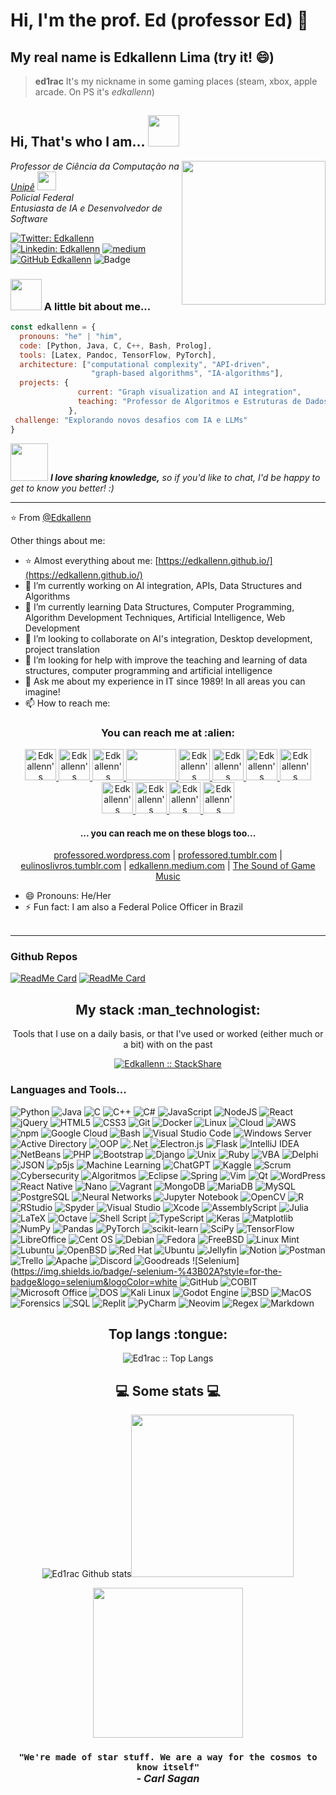 # Hi, I'm the prof. Ed (professor Ed) 👋
## My real name is Edkallenn Lima (try it! 😄)
> **ed1rac** It's my nickname in some gaming places (steam, xbox, apple arcade. On PS it's _edkallenn_)

<h2> Hi, That's who I am... <img src="https://media3.giphy.com/media/VG294aYN1FbRyhtrz3/200.webp" width="50"></h2>
<img align='right' src="https://media3.giphy.com/media/ZVik7pBtu9dNS/200.webp?cid=ecf05e476bkgvfty25qbtja9bhymycvdy52dcwu8rhrpczf8&ep=v1_gifs_search&rid=200.webp&ct=g" width="230">
<!--  
https://media.giphy.com/media/M9gbBd9nbDrOTu1Mqx/giphy.gif
-->
<p><em>Professor de Ciência da Computação na <a href="https://www.unipe.br/">Unipê</a> <img src="https://media.giphy.com/media/fYSnHlufseco8Fh93Z/giphy.gif" width="30"></br>Policial Federal</br>Entusiasta de IA e Desenvolvedor de Software 
</em></p>

[![Twitter: Edkallenn](https://img.shields.io/twitter/follow/edkallenn?style=social)](https://twitter.com/edkallenn)
[![Linkedin: Edkallenn](https://img.shields.io/badge/-edkallenn-blue?style=flat-square&logo=Linkedin&logoColor=white&link=https://www.linkedin.com/in/edkallenn/)](https://www.linkedin.com/in/edkallenn/)
[![medium](https://aleen42.github.io/badges/src/medium.svg)](https://medium.com/@edkallenn)
[![GitHub Edkallenn](https://img.shields.io/github/followers/edkallenn?label=follow&style=social)](https://github.com/edkallenn)
![Badge](https://img.shields.io/badge/prof-Ed-blue?style=flat&logo=github
)

### <img src="https://media.giphy.com/media/VgCDAzcKvsR6OM0uWg/giphy.gif" width="50"> A little bit about me...

```javascript
const edkallenn = {
  pronouns: "he" | "him",
  code: [Python, Java, C, C++, Bash, Prolog],
  tools: [Latex, Pandoc, TensorFlow, PyTorch],
  architecture: ["computational complexity", "API-driven",
                  "graph-based algorithms", "IA-algorithms"],
  projects: {
               current: "Graph visualization and AI integration",
               teaching: "Professor de Algoritmos e Estruturas de Dados"
             },
 challenge: "Explorando novos desafios com IA e LLMs"
}
```

<img src="https://media.giphy.com/media/LnQjpWaON8nhr21vNW/giphy.gif" width="60"> <em><b>I love sharing knowledge,</b> so if you'd like to chat, I'd be happy to get to know you better! :)</em>

---

⭐️ From [@Edkallenn](https://github.com/edkallenn)

Other things about me:
- ⭐️ Almost everything about me: [https://edkallenn.github.io/](https://edkallenn.github.io/)
- 🔭 I’m currently working on AI integration, APIs, Data Structures and Algorithms
- 🌱 I’m currently learning Data Structures, Computer Programming, Algorithm Development Techniques, Artificial Intelligence, Web Development
- 👯 I’m looking to collaborate on AI's integration, Desktop development, project translation
- 🤔 I’m looking for help with improve the teaching and learning of data structures, computer programming and artificial intelligence
- 💬 Ask me about my experience in IT since 1989! In all areas you can imagine!
- 📫 How to reach me: 

<h3 align="center"> You can reach me at :alien:</h3>

<p align="center">

   <a href="http://twitter.com/edkallenn">
    <img src="https://www.vectorlogo.zone/logos/twitter/twitter-icon.svg" alt="Edkallenn's Twitter Profile" height="50" width="50">
  </a>

  <a href="https://www.linkedin.com/in/edkallenn">
    <img src="https://www.vectorlogo.zone/logos/linkedin/linkedin-icon.svg" alt="Edkallenn's LinkedIn Profile" height="50" width="50">
  </a>
  
  <a href="http://lattes.cnpq.br/3469088081618413">
    <img src="https://static.wixstatic.com/media/fce13b_3ba4351b39b146cfa22045dbab2e50f1~mv2.png/v1/fill/w_420,h_420,al_c,lg_1,q_85/fce13b_3ba4351b39b146cfa22045dbab2e50f1~mv2.png" alt="Edkallenn's Lattes Profile" height="50" width="50">
  </a>

  <a href="https://www.researchgate.net/profile/Edkallenn-Lima">
  <img src="https://professored.wordpress.com/wp-content/uploads/2024/09/researchgate_logo.01_green.white_.png" height="50" width="80">
</a>  
  
  <a href="https://pt.stackoverflow.com/users/71284/ed1rac">
    <img src="https://cdn.sstatic.net/Sites/stackoverflow/company/img/logos/so/so-logo.svg" alt="Edkallenn's Stack Overflow Profile" height="50" width="50">
  </a>

  <a href="https://medium.com/@edkallenn">
    <img src="https://www.vectorlogo.zone/logos/medium/medium-tile.svg" alt="Edkallenn's Medium Profile" height="50" width="50">
  </a>

<a href="https://pt.quora.com/profile/Edkallenn-Lima">
   <img src ="https://upload.wikimedia.org/wikipedia/commons/thumb/0/09/Quora_icon.svg/1200px-Quora_icon.svg.png" alt="Edkallenn's Quora Profile" height="50" width="50"> 
</a>
    
  <a href="https://www.youtube.com/@edkallenn">
    <img src="https://www.vectorlogo.zone/logos/youtube/youtube-icon.svg" alt="Edkallenn's YouTube Channel" height="50" width="50">
  </a>

  <a href="https://pt.slideshare.net/edkallenn/presentations">
    <img src="https://public.slidesharecdn.com/images/next/svg/logo/slideshare-scribd-company.svg" alt="Edkallenn's SlideShare Profile" height="50" width="50">
</a>
  
  <a href="http://www.facebook.com/edkallenn">
    <img src="https://www.vectorlogo.zone/logos/facebook/facebook-icon.svg" alt="Edkallenn's Facebook Profile" height="50" width="50">
  </a>

  <a href="http://instagram.com/edkallenn">
    <img src="https://professored.wordpress.com/wp-content/uploads/2024/09/instagram.png" alt="Edkallenn's Instagram Profile" height="50" width="50">
  </a>
  
  <a href="https://github.com/edkallenn">
    <img src="https://www.vectorlogo.zone/logos/github/github-icon.svg" alt="Edkallenn's GitHub Profile" height="50" width="50">
  </a>  
  </p>

<h4 align="center">... you can reach me on these blogs too...</h3>
<p align="center">
  <a href="http://professored.wordpress.com">professored.wordpress.com</a> |
  <a href="https://professored.tumblr.com/">professored.tumblr.com</a> |
  <a href="http://eulinoslivros.tumblr.com/">eulinoslivros.tumblr.com</a> |
  <a href="https://edkallenn.medium.com/">edkallenn.medium.com</a> |
  <a href="https://musicadegames.wordpress.com/">The Sound of Game Music</a>
</p>

- 😄 Pronouns: He/Her
- ⚡ Fun fact: I am also a Federal Police Officer in Brazil
</br></br>

---

### Github Repos

[![ReadMe Card](https://github-readme-stats.vercel.app/api/pin/?username=ed1rac&repo=AulasEstruturasDados&show_owner=true&theme=radical)](https://github.com/ed1rac/AulasEstruturasDados)
[![ReadMe Card](https://github-readme-stats.vercel.app/api/pin/?username=ed1rac&repo=unipe-estruturas-dados&show_owner=true&theme=highcontrast)](https://github.com/ed1rac/unipe-estruturas-dados)

<h2 align="center">My stack :man_technologist:</h2>

<p align="center">Tools that I use on a daily basis, or that I've used or worked (either much or a bit) with on the past</p>
<p align="center">
  <a href="https://stackshare.io/ed1rac/my-stack">
    <img src="http://img.shields.io/badge/tech-stack-0690fa.svg?style=flat" alt="Edkallenn :: StackShare" />
  </a>
</p>

### Languages and Tools...

![Python](https://img.shields.io/badge/Python-3776AB?style=for-the-badge&logo=python&logoColor=white)
![Java](https://img.shields.io/badge/Java-007396?style=for-the-badge&logo=java&logoColor=white)
![C](https://img.shields.io/badge/C-A8B9CC?style=for-the-badge&logo=c&logoColor=white)
![C++](https://img.shields.io/badge/C%2B%2B-00599C?style=for-the-badge&logo=c%2B%2B&logoColor=white)
![C#](https://img.shields.io/badge/C%23-239120?style=for-the-badge&logo=c-sharp&logoColor=white)
![JavaScript](https://img.shields.io/badge/JavaScript-F7DF1E?style=for-the-badge&logo=javascript&logoColor=black)
![NodeJS](https://img.shields.io/badge/node.js-6DA55F?style=for-the-badge&logo=node.js&logoColor=white)
![React](https://img.shields.io/badge/React-61DAFB?style=for-the-badge&logo=react&logoColor=black)
![jQuery](https://img.shields.io/badge/jquery-%230769AD.svg?style=for-the-badge&logo=jquery&logoColor=white)
![HTML5](https://img.shields.io/badge/HTML5-E34F26?style=for-the-badge&logo=html5&logoColor=white)
![CSS3](https://img.shields.io/badge/CSS3-1572B6?style=for-the-badge&logo=css3&logoColor=white)
![Git](https://img.shields.io/badge/Git-F05032?style=for-the-badge&logo=git&logoColor=white)
![Docker](https://img.shields.io/badge/Docker-2496ED?style=for-the-badge&logo=docker&logoColor=white)
![Linux](https://img.shields.io/badge/Linux-FCC624?style=for-the-badge&logo=linux&logoColor=black)
![Cloud](https://img.shields.io/badge/Cloud-4285F4?style=for-the-badge&logo=google-cloud&logoColor=white)
![AWS](https://img.shields.io/badge/AWS-232F3E?style=for-the-badge&logo=amazon-aws&logoColor=white)
![npm](https://img.shields.io/badge/npm-CB3837?style=for-the-badge&logo=npm&logoColor=white)
![Google Cloud](https://img.shields.io/badge/Google_Cloud-4285F4?style=for-the-badge&logo=google-cloud&logoColor=white)
![Bash](https://img.shields.io/badge/Bash-4EAA25?style=for-the-badge&logo=gnubash&logoColor=white)
![Visual Studio Code](https://img.shields.io/badge/VS%20Code-007ACC?style=for-the-badge&logo=visual-studio-code&logoColor=white)
![Windows Server](https://img.shields.io/badge/Windows%20Server-0078D6?style=for-the-badge&logo=windows&logoColor=white)
![Active Directory](https://img.shields.io/badge/Active%20Directory-2E76BC?style=for-the-badge&logo=microsoft&logoColor=white)
![OOP](https://img.shields.io/badge/OOP-007ACC?style=for-the-badge&logo=object-oriented-programming&logoColor=white)
![.Net](https://img.shields.io/badge/.NET-5C2D91?style=for-the-badge&logo=.net&logoColor=white)
![Electron.js](https://img.shields.io/badge/Electron-191970?style=for-the-badge&logo=Electron&logoColor=white)
![Flask](https://img.shields.io/badge/flask-%23000.svg?style=for-the-badge&logo=flask&logoColor=white)
![IntelliJ IDEA](https://img.shields.io/badge/IntelliJ%20IDEA-000000?style=for-the-badge&logo=intellij-idea&logoColor=white)
![NetBeans](https://img.shields.io/badge/NetBeans-1B6AC6?style=for-the-badge&logo=apache-netbeans-ide&logoColor=white)
![PHP](https://img.shields.io/badge/PHP-777BB4?style=for-the-badge&logo=php&logoColor=white)
![Bootstrap](https://img.shields.io/badge/bootstrap-%238511FA.svg?style=for-the-badge&logo=bootstrap&logoColor=white)
![Django](https://img.shields.io/badge/django-%23092E20.svg?style=for-the-badge&logo=django&logoColor=white)
![Unix](https://img.shields.io/badge/Unix-000000?style=for-the-badge&logo=unix&logoColor=white)
![Ruby](https://img.shields.io/badge/Ruby-CC342D?style=for-the-badge&logo=ruby&logoColor=white)
![VBA](https://img.shields.io/badge/VBA-217346?style=for-the-badge&logo=microsoft-excel&logoColor=white)
![Delphi](https://img.shields.io/badge/Delphi-EE1F35?style=for-the-badge&logo=delphi&logoColor=white)
![JSON](https://img.shields.io/badge/JSON-000000?style=for-the-badge&logo=json&logoColor=white)
![p5js](https://img.shields.io/badge/p5.js-ED225D?style=for-the-badge&logo=p5.js&logoColor=FFFFFF)
![Machine Learning](https://img.shields.io/badge/Machine%20Learning-FF6F00?style=for-the-badge&logo=keras&logoColor=white)
![ChatGPT](https://img.shields.io/badge/chatGPT-74aa9c?style=for-the-badge&logo=openai&logoColor=white)
![Kaggle](https://img.shields.io/badge/Kaggle-035a7d?style=for-the-badge&logo=kaggle&logoColor=white)
![Scrum](https://img.shields.io/badge/Scrum-6DB33F?style=for-the-badge&logo=scrumalliance&logoColor=white)
![Cybersecurity](https://img.shields.io/badge/Cybersecurity-3C3C3D?style=for-the-badge&logo=cybersecurity&logoColor=white)
![Algoritmos](https://img.shields.io/badge/Algoritmos-FF6F00?style=for-the-badge&logo=algorithms&logoColor=white)
![Eclipse](https://img.shields.io/badge/Eclipse-2C2255?style=for-the-badge&logo=eclipse&logoColor=white)
![Spring](https://img.shields.io/badge/spring-%236DB33F.svg?style=for-the-badge&logo=spring&logoColor=white)
![Vim](https://img.shields.io/badge/Vim-019733?style=for-the-badge&logo=vim&logoColor=white)
![Qt](https://img.shields.io/badge/Qt-%23217346.svg?style=for-the-badge&logo=Qt&logoColor=white)
![WordPress](https://img.shields.io/badge/WordPress-%23117AC9.svg?style=for-the-badge&logo=WordPress&logoColor=white)
![React Native](https://img.shields.io/badge/react_native-%2320232a.svg?style=for-the-badge&logo=react&logoColor=%2361DAFB)
![Nano](https://img.shields.io/badge/Nano-4A90E2?style=for-the-badge&logo=nano&logoColor=white)
![Vagrant](https://img.shields.io/badge/Vagrant-1563FF?style=for-the-badge&logo=vagrant&logoColor=white)
![MongoDB](https://img.shields.io/badge/MongoDB-47A248?style=for-the-badge&logo=mongodb&logoColor=white)
![MariaDB](https://img.shields.io/badge/MariaDB-003545?style=for-the-badge&logo=mariadb&logoColor=white)
![MySQL](https://img.shields.io/badge/MySQL-4479A1?style=for-the-badge&logo=mysql&logoColor=white)
![PostgreSQL](https://img.shields.io/badge/PostgreSQL-336791?style=for-the-badge&logo=postgresql&logoColor=white)
![Neural Networks](https://img.shields.io/badge/Neural%20Networks-FF6F00?style=for-the-badge&logo=keras&logoColor=white)
![Jupyter Notebook](https://img.shields.io/badge/jupyter-%23FA0F00.svg?style=for-the-badge&logo=jupyter&logoColor=white)
![OpenCV](https://img.shields.io/badge/opencv-%23white.svg?style=for-the-badge&logo=opencv&logoColor=white)
![R](https://img.shields.io/badge/R-276DC3?style=for-the-badge&logo=r&logoColor=white)
![RStudio](https://img.shields.io/badge/RStudio-4285F4?style=for-the-badge&logo=rstudio&logoColor=white)
![Spyder](https://img.shields.io/badge/Spyder-838485?style=for-the-badge&logo=spyder%20ide&logoColor=maroon)
![Visual Studio](https://img.shields.io/badge/Visual%20Studio-5C2D91.svg?style=for-the-badge&logo=visual-studio&logoColor=white)
![Xcode](https://img.shields.io/badge/Xcode-007ACC?style=for-the-badge&logo=Xcode&logoColor=white)
![AssemblyScript](https://img.shields.io/badge/assembly%20script-%23000000.svg?style=for-the-badge&logo=assemblyscript&logoColor=white)
![Julia](https://img.shields.io/badge/-Julia-9558B2?style=for-the-badge&logo=julia&logoColor=white)
![LaTeX](https://img.shields.io/badge/latex-%23008080.svg?style=for-the-badge&logo=latex&logoColor=white)
![Octave](https://img.shields.io/badge/OCTAVE-darkblue?style=for-the-badge&logo=octave&logoColor=fcd683)
![Shell Script](https://img.shields.io/badge/shell_script-%23121011.svg?style=for-the-badge&logo=gnu-bash&logoColor=white)
![TypeScript](https://img.shields.io/badge/typescript-%23007ACC.svg?style=for-the-badge&logo=typescript&logoColor=white)
![Keras](https://img.shields.io/badge/Keras-%23D00000.svg?style=for-the-badge&logo=Keras&logoColor=white)
![Matplotlib](https://img.shields.io/badge/Matplotlib-%23ffffff.svg?style=for-the-badge&logo=Matplotlib&logoColor=black)
![NumPy](https://img.shields.io/badge/numpy-%23013243.svg?style=for-the-badge&logo=numpy&logoColor=white)
![Pandas](https://img.shields.io/badge/pandas-%23150458.svg?style=for-the-badge&logo=pandas&logoColor=white)
![PyTorch](https://img.shields.io/badge/PyTorch-%23EE4C2C.svg?style=for-the-badge&logo=PyTorch&logoColor=white)
![scikit-learn](https://img.shields.io/badge/scikit--learn-%23F7931E.svg?style=for-the-badge&logo=scikit-learn&logoColor=white)
![SciPy](https://img.shields.io/badge/SciPy-%230C55A5.svg?style=for-the-badge&logo=scipy&logoColor=%white)
![TensorFlow](https://img.shields.io/badge/TensorFlow-%23FF6F00.svg?style=for-the-badge&logo=TensorFlow&logoColor=white)
![LibreOffice](https://img.shields.io/badge/LibreOffice-%2318A303?style=for-the-badge&logo=LibreOffice&logoColor=white)
![Cent OS](https://img.shields.io/badge/cent%20os-002260?style=for-the-badge&logo=centos&logoColor=F0F0F0)
![Debian](https://img.shields.io/badge/Debian-D70A53?style=for-the-badge&logo=debian&logoColor=white)
![Fedora](https://img.shields.io/badge/Fedora-294172?style=for-the-badge&logo=fedora&logoColor=white)
![FreeBSD](https://img.shields.io/badge/-FreeBSD-%23870000?style=for-the-badge&logo=freebsd&logoColor=white)
![Linux Mint](https://img.shields.io/badge/Linux%20Mint-87CF3E?style=for-the-badge&logo=Linux%20Mint&logoColor=white)
![Lubuntu](https://img.shields.io/badge/-Lubuntu-%230065C2?style=for-the-badge&logo=lubuntu&logoColor=white)
![OpenBSD](https://img.shields.io/badge/-OpenBSD-%23FCC771?style=for-the-badge&logo=openbsd&logoColor=black)
![Red Hat](https://img.shields.io/badge/Red%20Hat-EE0000?style=for-the-badge&logo=redhat&logoColor=white)
![Ubuntu](https://img.shields.io/badge/Ubuntu-E95420?style=for-the-badge&logo=ubuntu&logoColor=white)
![Jellyfin](https://img.shields.io/badge/jellyfin-%23000B25.svg?style=for-the-badge&logo=Jellyfin&logoColor=00A4DC)
![Notion](https://img.shields.io/badge/Notion-%23000000.svg?style=for-the-badge&logo=notion&logoColor=white)
![Postman](https://img.shields.io/badge/Postman-FF6C37?style=for-the-badge&logo=postman&logoColor=white)
![Trello](https://img.shields.io/badge/Trello-%23026AA7.svg?style=for-the-badge&logo=Trello&logoColor=white)
![Apache](https://img.shields.io/badge/apache-%23D42029.svg?style=for-the-badge&logo=apache&logoColor=white)
![Discord](https://img.shields.io/badge/Discord-%235865F2.svg?style=for-the-badge&logo=discord&logoColor=white)
![Goodreads](https://img.shields.io/badge/Goodreads-F3F1EA?style=for-the-badge&logo=goodreads&logoColor=372213)
![Selenium](https://img.shields.io/badge/-selenium-%43B02A?style=for-the-badge&logo=selenium&logoColor=white
![GitHub](https://img.shields.io/badge/github-%23121011.svg?style=for-the-badge&logo=github&logoColor=white)
![COBIT](https://img.shields.io/badge/COBIT-1D4ED8?style=for-the-badge&logo=cobit&logoColor=white)
![Microsoft Office](https://img.shields.io/badge/Microsoft%20Office-D83B01?style=for-the-badge&logo=microsoft-office&logoColor=white)
![DOS](https://img.shields.io/badge/DOS-9146FF?style=for-the-badge&logo=ms-dos&logoColor=white)
![Kali Linux](https://img.shields.io/badge/Kali%20Linux-557C94?style=for-the-badge&logo=kalilinux&logoColor=white)
![Godot Engine](https://img.shields.io/badge/GODOT-%23FFFFFF.svg?style=for-the-badge&logo=godot-engine)
![BSD](https://img.shields.io/badge/BSD-AB2B28?style=for-the-badge&logo=freebsd&logoColor=white)
![MacOS](https://img.shields.io/badge/macOS-000000?style=for-the-badge&logo=apple&logoColor=white)
![Forensics](https://img.shields.io/badge/Forensics-24292E?style=for-the-badge&logo=forensics&logoColor=white)
![SQL](https://img.shields.io/badge/SQL-4479A1?style=for-the-badge&logo=mysql&logoColor=white)
![Replit](https://img.shields.io/badge/Replit-DD1200?style=for-the-badge&logo=Replit&logoColor=white)
![PyCharm](https://img.shields.io/badge/pycharm-143?style=for-the-badge&logo=pycharm&logoColor=black&color=black&labelColor=green)
![Neovim](https://img.shields.io/badge/NeoVim-%2357A143.svg?&style=for-the-badge&logo=neovim&logoColor=white)
![Regex](https://img.shields.io/badge/Regex-000000?style=for-the-badge&logo=regex&logoColor=white)
![Markdown](https://img.shields.io/badge/Markdown-000000?style=for-the-badge&logo=markdown&logoColor=white)

<!-- 
 <img src="https://raw.githubusercontent.com/8bithemant/8bithemant/master/svg/dev/languages/html.svg" alt="Twitter" style="vertical-align:top; margin:4px">
<img src="https://raw.githubusercontent.com/8bithemant/8bithemant/master/svg/dev/languages/csharp.svg"alt="Twitter" style="vertical-align:top; margin:4px"><img src="https://raw.githubusercontent.com/8bithemant/8bithemant/master/svg/dev/languages/js.svg" alt="Twitter" style="vertical-align:top; margin:4px"><img src="https://raw.githubusercontent.com/8bithemant/8bithemant/master/svg/dev/languages/python.svg" alt="Twitter" style="vertical-align:top; margin:4px"><img src="https://raw.githubusercontent.com/8bithemant/8bithemant/master/svg/dev/frameworks/react.svg" alt="Twitter" style="vertical-align:top; margin:4px"><img src="https://raw.githubusercontent.com/8bithemant/8bithemant/master/svg/dev/misc/chrome.svg" alt="Twitter" style="vertical-align:top; margin:4px"><img src="https://raw.githubusercontent.com/8bithemant/8bithemant/master/svg/dev/misc/cloud.svg" alt="Twitter" style="vertical-align:top; margin:4px"><img src="https://raw.githubusercontent.com/8bithemant/8bithemant/master/svg/dev/misc/datascience.svg" alt="Twitter" style="vertical-align:top; margin:4px"><img src="https://raw.githubusercontent.com/8bithemant/8bithemant/master/svg/dev/services/aws.svg" alt="Twitter" style="vertical-align:top; margin:4px"><img src="https://raw.githubusercontent.com/8bithemant/8bithemant/master/svg/dev/services/npm.svg" alt="Twitter" style="vertical-align:top; margin:4px"><img src="https://raw.githubusercontent.com/8bithemant/8bithemant/master/svg/dev/services/gcp.svg" alt="Twitter" style="vertical-align:top; margin:4px"><img src="https://raw.githubusercontent.com/8bithemant/8bithemant/master/svg/dev/tools/bash.svg" alt="Twitter" style="vertical-align:top; margin:4px"><img src="https://raw.githubusercontent.com/8bithemant/8bithemant/master/svg/dev/tools/visualstudio_code.svg" alt="Twitter" style="vertical-align:top; margin:4px">
-->
</p>

<h2 align="center">Top langs :tongue:</h2>

<p align="center"><img src="https://github-readme-stats.vercel.app/api/top-langs/?username=ed1rac&langs_count=10&theme=tokyonight&layout=compact" alt="Ed1rac :: Top Langs" /></p>


<h2 align="center">💻 Some stats 💻</h2>

<p align="center">
<img src="https://github-readme-stats.vercel.app/api?username=ed1rac&show_icons=true&title_color=fff&icon_color=79ff97&text_color=9f9f9f&bg_color=151515" alt="Ed1rac Github stats"><img src="https://i.pinimg.com/originals/e4/26/70/e426702edf874b181aced1e2fa5c6cde.gif" width="260"/>
</p>


<p align="center">
<img align="middle" src="https://media.giphy.com/media/26AHqZycSplGWWPAI/giphy.gif" width="240" height="240" />
</p>

<h3 align="center"><code>"We're made of star stuff. We are a way for the cosmos to know itself"</code><br>- <i>Carl Sagan</i></h2>